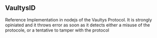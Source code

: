 VaultysID
---------
Reference Implementation in nodejs of the Vaultys Protocol.
It is strongly opiniated and it throws error as soon as it detects either a misuse of the protocole, or a tentative to tamper with the protocol

